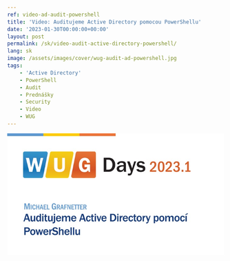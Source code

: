 ```yaml
---
ref: video-ad-audit-powershell
title: 'Video: Auditujeme Active Directory pomocou PowerShellu'
date: '2023-01-30T00:00:00+00:00'
layout: post
permalink: /sk/video-audit-active-directory-powershell/
lang: sk
image: /assets/images/cover/wug-audit-ad-powershell.jpg
tags:
    - 'Active Directory'
    - PowerShell
    - Audit
    - Prednášky
    - Security
    - Video
    - WUG
---
```


[![Auditujeme Active Directory pomocou PowerShellu](/assets/images/cover/wug-audit-ad-powershell.jpg)](https://wug.cz/zaznamy/780-WUG-Days-2023-1-Auditujeme-Active-Directory-pomoci-PowerShellu)
